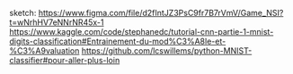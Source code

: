 sketch: https://www.figma.com/file/d2fIntJZ3PsC9fr7B7rVmV/Game_NSI?t=wNrhHV7eNNrNR45x-1
https://www.kaggle.com/code/stephanedc/tutorial-cnn-partie-1-mnist-digits-classification#Entrainement-du-mod%C3%A8le-et-%C3%A9valuation
https://github.com/lcswillems/python-MNIST-classifier#pour-aller-plus-loin
